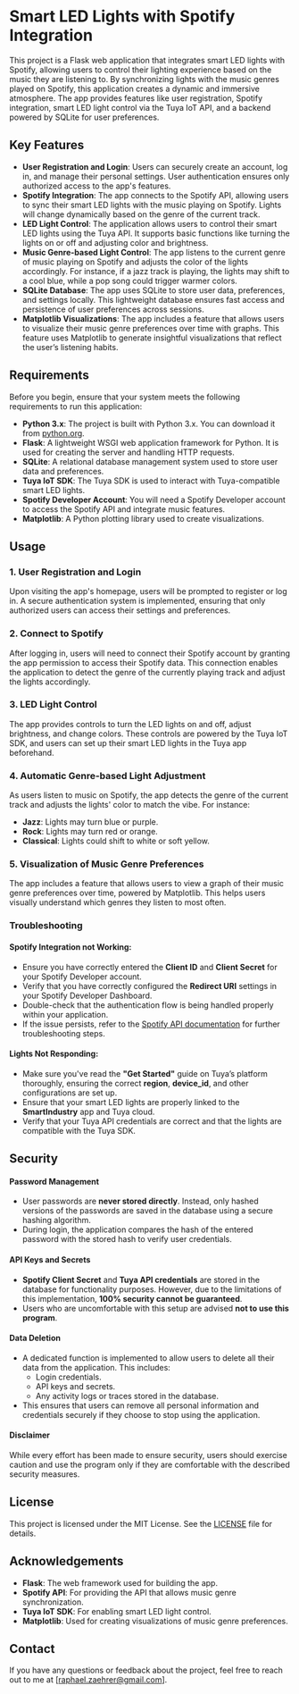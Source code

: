# Smart LED Lights with Spotify Integration

This project is a Flask web application that integrates smart LED lights with Spotify, allowing users to control their lighting experience based on the music they are listening to. By synchronizing lights with the music genres played on Spotify, this application creates a dynamic and immersive atmosphere. The app provides features like user registration, Spotify integration, smart LED light control via the Tuya IoT API, and a backend powered by SQLite for user preferences.

## Key Features

- **User Registration and Login**: Users can securely create an account, log in, and manage their personal settings. User authentication ensures only authorized access to the app's features.
- **Spotify Integration**: The app connects to the Spotify API, allowing users to sync their smart LED lights with the music playing on Spotify. Lights will change dynamically based on the genre of the current track.
- **LED Light Control**: The application allows users to control their smart LED lights using the Tuya API. It supports basic functions like turning the lights on or off and adjusting color and brightness.
- **Music Genre-based Light Control**: The app listens to the current genre of music playing on Spotify and adjusts the color of the lights accordingly. For instance, if a jazz track is playing, the lights may shift to a cool blue, while a pop song could trigger warmer colors.
- **SQLite Database**: The app uses SQLite to store user data, preferences, and settings locally. This lightweight database ensures fast access and persistence of user preferences across sessions.
- **Matplotlib Visualizations**: The app includes a feature that allows users to visualize their music genre preferences over time with graphs. This feature uses Matplotlib to generate insightful visualizations that reflect the user’s listening habits.

## Requirements

Before you begin, ensure that your system meets the following requirements to run this application:

- **Python 3.x**: The project is built with Python 3.x. You can download it from [python.org](https://www.python.org/downloads/).
- **Flask**: A lightweight WSGI web application framework for Python. It is used for creating the server and handling HTTP requests.
- **SQLite**: A relational database management system used to store user data and preferences.
- **Tuya IoT SDK**: The Tuya SDK is used to interact with Tuya-compatible smart LED lights.
- **Spotify Developer Account**: You will need a Spotify Developer account to access the Spotify API and integrate music features.
- **Matplotlib**: A Python plotting library used to create visualizations.

## Usage

### 1. User Registration and Login
Upon visiting the app's homepage, users will be prompted to register or log in. A secure authentication system is implemented, ensuring that only authorized users can access their settings and preferences.

### 2. Connect to Spotify
After logging in, users will need to connect their Spotify account by granting the app permission to access their Spotify data. This connection enables the application to detect the genre of the currently playing track and adjust the lights accordingly.

### 3. LED Light Control
The app provides controls to turn the LED lights on and off, adjust brightness, and change colors. These controls are powered by the Tuya IoT SDK, and users can set up their smart LED lights in the Tuya app beforehand.

### 4. Automatic Genre-based Light Adjustment
As users listen to music on Spotify, the app detects the genre of the current track and adjusts the lights' color to match the vibe. For instance:
- **Jazz**: Lights may turn blue or purple.
- **Rock**: Lights may turn red or orange.
- **Classical**: Lights could shift to white or soft yellow.

### 5. Visualization of Music Genre Preferences
The app includes a feature that allows users to view a graph of their music genre preferences over time, powered by Matplotlib. This helps users visually understand which genres they listen to most often.

### Troubleshooting

#### Spotify Integration not Working:
- Ensure you have correctly entered the **Client ID** and **Client Secret** for your Spotify Developer account.
- Verify that you have correctly configured the **Redirect URI** settings in your Spotify Developer Dashboard.
- Double-check that the authentication flow is being handled properly within your application.
- If the issue persists, refer to the [Spotify API documentation](https://developer.spotify.com/documentation/web-api/) for further troubleshooting steps.

#### Lights Not Responding:
- Make sure you've read the **"Get Started"** guide on Tuya’s platform thoroughly, ensuring the correct **region**, **device_id**, and other configurations are set up.
- Ensure that your smart LED lights are properly linked to the **SmartIndustry** app and Tuya cloud.
- Verify that your Tuya API credentials are correct and that the lights are compatible with the Tuya SDK.

## Security

#### Password Management
- User passwords are **never stored directly**. Instead, only hashed versions of the passwords are saved in the database using a secure hashing algorithm.
- During login, the application compares the hash of the entered password with the stored hash to verify user credentials.

#### API Keys and Secrets
- **Spotify Client Secret** and **Tuya API credentials** are stored in the database for functionality purposes. However, due to the limitations of this implementation, **100% security cannot be guaranteed**. 
- Users who are uncomfortable with this setup are advised **not to use this program**.

#### Data Deletion
- A dedicated function is implemented to allow users to delete all their data from the application. This includes:
  - Login credentials.
  - API keys and secrets.
  - Any activity logs or traces stored in the database.
- This ensures that users can remove all personal information and credentials securely if they choose to stop using the application.

#### Disclaimer
While every effort has been made to ensure security, users should exercise caution and use the program only if they are comfortable with the described security measures.

## License

This project is licensed under the MIT License. See the [LICENSE](LICENSE) file for details.

## Acknowledgements

- **Flask**: The web framework used for building the app.
- **Spotify API**: For providing the API that allows music genre synchronization.
- **Tuya IoT SDK**: For enabling smart LED light control.
- **Matplotlib**: Used for creating visualizations of music genre preferences.

## Contact

If you have any questions or feedback about the project, feel free to reach out to me at [raphael.zaehrer@gmail.com].
